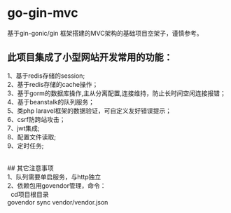 # go-gin-mvc
基于gin-gonic/gin 框架搭建的MVC架构的基础项目空架子，谨慎参考。<br/>

## 此项目集成了小型网站开发常用的功能：<br/>
1、基于redis存储的session;<br/>
2、基于redis存储的cache操作；<br/>
3、基于gorm的数据库操作,主从分离配置,连接维持，防止长时间空闲连接报错；<br/>
4、基于beanstalk的队列服务；<br/>
5、类php laravel框架的数据验证，可自定义友好错误提示；<br/>
6、csrf防跨站攻击；<br/>
7、jwt集成;<br/>
8、配置文件读取;<br/>
9、定时任务;<br/>

<br/>
## 其它注意事项<br/>
1、队列需要单启服务，与http独立<br/>
2、依赖包用govendor管理，命令：<br/>
   cd项目根目录<br/>
   govendor sync vendor/vendor.json <br/>



